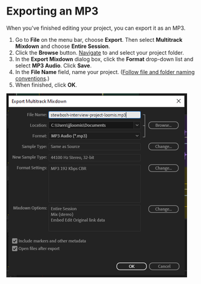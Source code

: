 # Exporting an MP3

When you've finished editing your project, you can export it as an MP3.

1. Go to **File** on the menu bar, choose **Export**. Then select **Multitrack Mixdown** and choose **Entire Session**.&#x20;
2. Click the **Browse** button. [Navigate](https://app.gitbook.com/@techresources/s/file-and-folder-management-windows-edition/navigating-folder-tree) to and select your project folder.
3. In the **Export Mixdown** dialog box, click the **Format** drop-down list and select **MP3 Audio**. Click **Save**.
4. In the **File Name** field, name your project. ([Follow file and folder naming conventions](https://app.gitbook.com/@techresources/s/file-and-folder-management-windows-edition/file-and-folder-naming-conventions).)
5. When finished, click **OK**.

![Exporting an MP3.](../.gitbook/assets/exporting-an-mp3.PNG)
